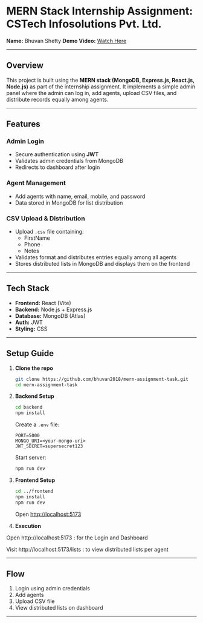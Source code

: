 # MERN Stack Internship Assignment: CSTech Infosolutions Pvt. Ltd.

 **Name:** Bhuvan Shetty
 **Demo Video:** [Watch Here](https://drive.google.com/file/d/1GeRgmCAQTtrm_cKctfj4JasdZED0co_P/view?usp=sharing)

---

## Overview

This project is built using the **MERN stack (MongoDB, Express.js, React.js, Node.js)** as part of the internship assignment.
It implements a simple admin panel where the admin can log in, add agents, upload CSV files, and distribute records equally among agents.

---

## Features

### Admin Login

* Secure authentication using **JWT**
* Validates admin credentials from MongoDB
* Redirects to dashboard after login

### Agent Management

* Add agents with name, email, mobile, and password
* Data stored in MongoDB for list distribution

### CSV Upload & Distribution

* Upload `.csv` file containing:
  * FirstName
  * Phone
  * Notes
* Validates format and distributes entries equally among all agents
* Stores distributed lists in MongoDB and displays them on the frontend

---

## Tech Stack

* **Frontend:** React (Vite)
* **Backend:** Node.js + Express.js
* **Database:** MongoDB (Atlas)
* **Auth:** JWT
* **Styling:** CSS

---

## Setup Guide

1. **Clone the repo**

   ```bash
   git clone https://github.com/bhuvan2018/mern-assignment-task.git
   cd mern-assignment-task
   ```

2. **Backend Setup**

   ```bash
   cd backend
   npm install
   ```

   Create a `.env` file:

   ```
   PORT=5000
   MONGO_URI=<your-mongo-uri>
   JWT_SECRET=supersecret123
   ```

   Start server:

   ```bash
   npm run dev
   ```

3. **Frontend Setup**

   ```bash
   cd ../frontend
   npm install
   npm run dev
   ```

   Open [http://localhost:5173](http://localhost:5173)

4. **Execution**

Open http://localhost:5173 : for the Login and Dashboard

Visit http://localhost:5173/lists : to view distributed lists per agent

---

## Flow

1. Login using admin credentials
2. Add agents
3. Upload CSV file
4. View distributed lists on dashboard

---